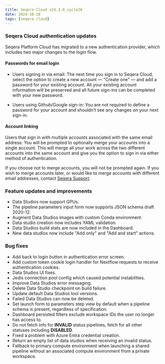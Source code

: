 ```yaml
---
title: Seqera Cloud v24.2.0_cycle26
date: 2024-10-28
tags: [seqera cloud]
---
```


### Seqera Cloud authentication updates

Seqera Platform Cloud has migrated to a new authentication provider, which includes two major changes to the login flow.

#### Passwords for email login

- Users signing in via email: The next time you sign in to Seqera Cloud, select the option to create a new account — "Create one" — and add a password for your existing account. All your existing account information will be preserved and all future sign-ins can be completed with your new password.

- Users using Github/Google sign-in: You are not required to define a password for your account and shouldn’t see any changes on your next sign-in.

#### Account linking

Users that sign in with multiple accounts associated with the same email address: You will be prompted to optionally merge your accounts into a single account. This will merge all your work across the two different accounts into the same account and give you the option to sign in via either method of authentication.

If you choose not to merge accounts, you will not be prompted again. If you wish to merge accounts later, or would like to merge accounts with different email addresses, contact [Seqera Support](https://support.seqera.io).

### Feature updates and improvements

- Data Studios now support GPUs.
- The pipeline parameters input form now supports JSON schema draft 2020-12.
- Augment Data Studios images with custom Conda environment.
- Data studio creation now includes YAML validation.
- Data Studios build stats are now included in the Dashboard.
- New data studios now include "Add only" and "Add and start" actions.

### Bug fixes

- Add back to login button in authentication error screen.
- Add custom token cookie login handler for Nextflow requests to receive authentication cookies.
- Data Studios UI fixes.
- Jedis connection pool config which caused potential instabilities.
- Improve Data Studios error messaging.
- Delete Data Studio checkpoint on build failure.
- Update default Data Studios tool versions.
- Failed Data Studios can now be deleted.
- Set launch form to parameters step view by default when a pipeline schema is present, regardless of specification.
- Dashboard persisted filters exclude workspace IDs the user no longer has access to.
- Do not fetch info for **INVALID** status pipelines, fetch for all other statuses including **DISABLED**.
- Fixed a problem with Azure Entra credential creation.
- Return an empty list of data studios when receiving an invalid status.
- Fallback to primary compute environment when launching a shared pipeline without an associated compute environment from a private workspace.
